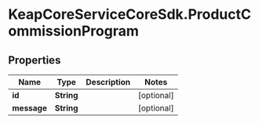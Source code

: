 # KeapCoreServiceCoreSdk.ProductCommissionProgram

## Properties

Name | Type | Description | Notes
------------ | ------------- | ------------- | -------------
**id** | **String** |  | [optional] 
**message** | **String** |  | [optional] 


